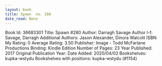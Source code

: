 ```yaml
---
layout: book
title: Spawn  no. 280
date_read: None
---
```


Book Id: 36683301
Title: Spawn #280
Author: Darragh Savage
Author l-f: Savage, Darragh
Additional Authors: Jason Alexander, Dinora Walcott
ISBN: 
My Rating: 0
Average Rating: 3.50
Publisher: Image - Todd McFarlane Productions
Binding: Kindle Edition
Number of Pages: 23
Year Published: 2017
Original Publication Year: 
Date Added: 2020/04/02
Bookshelves: kupka-wstydu
Bookshelves with positions: kupka-wstydu (#1154)

